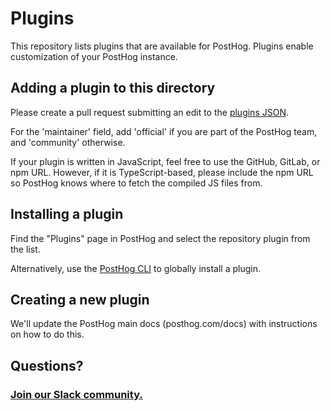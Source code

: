 # Plugins

This repository lists plugins that are available for PostHog. Plugins enable customization of your PostHog instance.

## Adding a plugin to this directory

Please create a pull request submitting an edit to the [plugins JSON](https://github.com/PostHog/plugins/blob/main/plugins.json).

For the 'maintainer' field, add 'official' if you are part of the PostHog team, and 'community' otherwise.

If your plugin is written in JavaScript, feel free to use the GitHub, GitLab, or npm URL. However, if it is TypeScript-based, please include the npm URL so PostHog knows where to fetch the compiled JS files from.

## Installing a plugin

Find the "Plugins" page in PostHog and select the repository plugin from the list.

Alternatively, use the [PostHog CLI](https://github.com/posthog/posthog-cli) to globally install a plugin.

## Creating a new plugin

We'll update the PostHog main docs (posthog.com/docs) with instructions on how to do this.

## Questions?

### [Join our Slack community.](https://join.slack.com/t/posthogusers/shared_invite/enQtOTY0MzU5NjAwMDY3LTc2MWQ0OTZlNjhkODk3ZDI3NDVjMDE1YjgxY2I4ZjI4MzJhZmVmNjJkN2NmMGJmMzc2N2U3Yjc3ZjI5NGFlZDQ)
